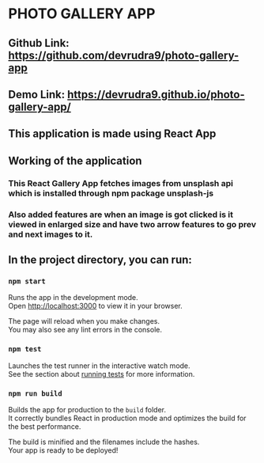 # PHOTO GALLERY APP

## Github Link: <a>https://github.com/devrudra9/photo-gallery-app</a>
## Demo Link: <a>https://devrudra9.github.io/photo-gallery-app/</a>

<h2> This application is made using React App </h2>

<h2> Working of the application </h2>

### This React Gallery App fetches images from unsplash api which is installed through npm package unsplash-js
### Also added features are when an image is got clicked is it viewed in enlarged size and have two arrow features to go prev and next images to it.

## In the project directory, you can run: 

### `npm start`

Runs the app in the development mode.\
Open [http://localhost:3000](http://localhost:3000) to view it in your browser.

The page will reload when you make changes.\
You may also see any lint errors in the console.

### `npm test`

Launches the test runner in the interactive watch mode.\
See the section about [running tests](https://facebook.github.io/create-react-app/docs/running-tests) for more information.

### `npm run build`

Builds the app for production to the `build` folder.\
It correctly bundles React in production mode and optimizes the build for the best performance.

The build is minified and the filenames include the hashes.\
Your app is ready to be deployed!




